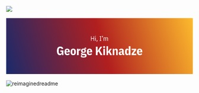 ![](https://komarev.com/ghpvc/?username=GAKiknadze)

![# Hi, I'm George Kiknadze](./src/img/preview.png)

<img src="https://myreadme.vercel.app/api/embed/GAKiknadze?panels=userstatistics,toprepositories,toplanguages,commitgraph" alt="reimaginedreadme" />
